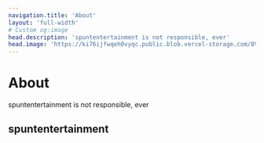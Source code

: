 ```yaml
---
navigation.title: 'About'
layout: 'full-width'
# Custom og:image
head.description: 'spuntentertainment is not responsible, ever'
head.image: 'https://ki76ijfwqeh0vyqc.public.blob.vercel-storage.com/8VtXnD2-UZUEoDAJ8plUmyblP0DlEQ3QP1bVg8.png'
---
```


# About

spuntentertainment is not responsible, ever

## spuntentertainment
